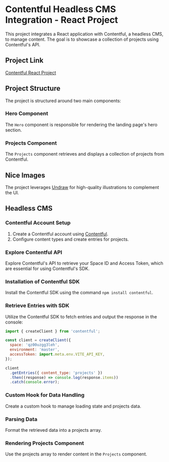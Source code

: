 # Contentful Headless CMS Integration - React Project

This project integrates a React application with Contentful, a headless CMS, to manage content. The goal is to showcase a collection of projects using Contentful's API.

## Project Link

[Contentful React Project](https://contentful-oxmj.onrender.com)

## Project Structure

The project is structured around two main components:

### Hero Component

The `Hero` component is responsible for rendering the landing page's hero section.

### Projects Component

The `Projects` component retrieves and displays a collection of projects from Contentful.

## Nice Images

The project leverages [Undraw](https://undraw.co/) for high-quality illustrations to complement the UI.

## Headless CMS

### Contentful Account Setup

1. Create a Contentful account using [Contentful](https://www.contentful.com/).
2. Configure content types and create entries for projects.

### Explore Contentful API

Explore Contentful's API to retrieve your Space ID and Access Token, which are essential for using Contentful's SDK.

### Installation of Contentful SDK

Install the Contentful SDK using the command `npm install contentful`.

### Retrieve Entries with SDK

Utilize the Contentful SDK to fetch entries and output the response in the console:

```javascript
import { createClient } from 'contentful';

const client = createClient({
  space: 'qz00uzgg3leh',
  environment: 'master',
  accessToken: import.meta.env.VITE_API_KEY,
});

client
  .getEntries({ content_type: 'projects' })
  .then((response) => console.log(response.items))
  .catch(console.error);
```

### Custom Hook for Data Handling

Create a custom hook to manage loading state and projects data.

### Parsing Data

Format the retrieved data into a projects array.

### Rendering Projects Component

Use the projects array to render content in the `Projects` component.
